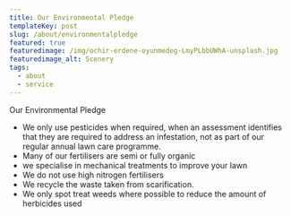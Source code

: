 ```yaml
---
title: Our Environmental Pledge
templateKey: post
slug: /about/environmentalpledge
featured: true
featuredimage: /img/ochir-erdene-oyunmedeg-LmyPLbbUWhA-unsplash.jpg
featuredimage_alt: Scenery
tags:
  - about
  - service
---
```

Our Environmental Pledge

- We only use pesticides when required, when an assessment identifies that they are required to address an infestation, not as part of our regular annual lawn care programme.
- Many of our fertilisers are semi or fully organic
- we specialise in mechanical treatments to improve your lawn
- We do not use high nitrogen fertilisers
- We recycle the waste taken from scarification.
- We only spot treat weeds where possible to reduce the amount of herbicides used